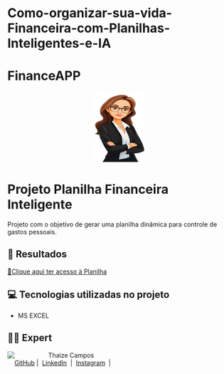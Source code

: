 # Como-organizar-sua-vida-Financeira-com-Planilhas-Inteligentes-e-IA

# FinanceAPP

<p align="center">
<a href="https://github.com/Thaizebmc/Flycast-prompts-for-podcast-generate-by-ia/"><img src="assets/financeapp.jpg" alt="FLYCAST"></a>
</p>

# Projeto Planilha Financeira Inteligente

Projeto com o objetivo de gerar uma planilha dinâmica para controle de gastos pessoais.

## 🚀 Resultados
<a href="output/" title="XLSX"> 📕Clique aqui ter acesso à Planilha</a>

## 💻 Tecnologias utilizadas no projeto
- MS EXCEL

## 👨‍💻 Expert

<p>
    <img 
      align=left 
      margin=10 
      width=80 
      src="https://avatars.githubusercontent.com/u/189490122?v=4"
    />
    <p>&nbsp&nbsp&nbspThaize Campos<br>
    &nbsp&nbsp&nbsp
    <a href="https://github.com/Thaizebmc/">
    GitHub</a>&nbsp;|&nbsp;
    <a href="https://www.linkedin.com/in/thaize-barbosa-mendes-campos-63b47427a/">LinkedIn</a>
&nbsp;|&nbsp;
    <a href="https://www.instagram.com/camposthaize/">
    Instagram</a>
&nbsp;|&nbsp;</p>
</p>
<br/><br/>
<p>
